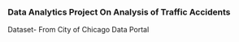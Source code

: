### Data Analytics Project On Analysis of Traffic Accidents
Dataset- From City of Chicago Data Portal

